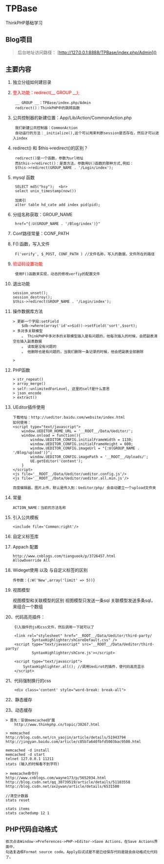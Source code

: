 # TPBase
ThinkPHP基础学习

## Blog项目
> 后台地址访问路径：
	[http://127.0.0.1:8888/TPBase/index.php/Admin]()

## 主要内容
1. 独立分组如何建目录
2. <span style="color:red;">登入功能<span>：redirect(__ GROUP __);
	
		__ GROUP __：TPBase/index.php/Admin
		redirect()：ThinkPHP中的跳转函数

3. 公共控制器的新建位置：App/Lib/Action/CommonAction.php
	
		我们新建公共控制器：CommonAction
		自动运行的方法：_initialize(),这个可以用来判断session是否存在，然后才可以进入index
4. redirect() 和 $this->redirect()的区别？
	
		redirect()是一个函数，参数为url地址
		而$this->redirect()：是类方法，参数用U()函数的那种方式,例如：
		$this->redirect(GROUP_NAME . '/Login/index');

5. mysql 函数
	
		SELECT md5("hsy");	<br>
		select unix_timestamp(now()) 
		
		加索引
		alter table hd_cate add index pid(pid);

6. 分组名称获取：GROUP_NAME
	
		href="{:U(GROUP_NAME . '/Blog/index')}"

7. Conf路径常量：CONF_PATH

8. F():函数，写入文件
	
		F('verify', $_POST, CONF_PATH )	//文件名称，写入的数据，文件所在的路径

9. <span style="color:red;">验证码设置功能</span>
	
		使用F()函数来实现，动态的修改verfiy的配置文件

10. 退出功能
	
		session_unset();
		session_destroy();
		$this->redirect(GROUP_NAME . '/Login/index');

11. 操作数据库方法
	
		> 更新一个字段:setField
			$db->where(array('id'=>$id))->setField('sort',$sort);     
		> 多对多关联模型
			。 ThinkPHP中多对多的关联模型插入是有问题的，他每次插入的时候，会把副表清空在插入副表数据
			。 读取是没有问题的 
			。 他删除也是有问题的，当我们删除一条记录的时候，他会把副表全部删除
			
		> 
12. PHP函数
	
		> str_repeat()
		> array_merge()
		> self::unlimitedForLevel, 这里的self是什么意思
		> json_encode
		> extract()
13. UEditor插件使用
		
		下载地址：http://ueditor.baidu.com/website/index.html
		如何使用：
		<script type="text/javascript">
			window.UEDITOR_HOME_URL = '__ROOT__/Data/Ueditor/';
			window.onload = function(){
				window.UEDITOR_CONFIG.initialFrameWidth = 1130;
				window.UEDITOR_CONFIG.initialFrameHeight = 600;
				window.UEDITOR_CONFIG.imageUrl = "{:U(GROUP_NAME . '/Blog/upload')}";  
		        window.UEDITOR_CONFIG.imagePath = '__ROOT__/Uploads/';
				UE.getEditor('content');
			}
		</script>
		<js file='__ROOT__/Data/Ueditor/ueditor.config.js'/>
		<js file='__ROOT__/Data/Ueditor/ueditor.all.min.js'/>
		
		百度编辑器，图片上传，默认是传入到：Ueditor/php/ 会自动建立一个upload文件夹
14. 常量
		
		ACTION_NAME：当前的方法名称
		
15. 引入公共模板

		<include file='Common:right'/>

16. 自定义标签库

17. Appach 配置
		
		http://www.cnblogs.com/tianguook/p/3726457.html
		AllowOverride All
18. Wideget使用 以及 与自定义标签的区别
	
		传参数：{:W('New',array('limit' => 5))}	
		
19. 视图模型
	
	视图模型和关联模型的区别
	视图模型只发送一条sql
	关联模型发送多条sql，来组合一个数组

20、代码高亮插件：
		
		引入插件的js和css文件，然后调用一下就可以了
		
		<link rel="stylesheet" href="__ROOT__/Data/Ueditor/third-party/
				SyntaxHighlighter/shCoreDefault.css" />
		<script type="text/javascript" src='__ROOT__/Data/Ueditor/third-party/
				SyntaxHighlighter/shCore.js'></script>
		
		<script type="text/javascript">
			SyntaxHighlighter.all(); //调用Uedirot的插件，使代码高亮显示
		</script>

21、代码强制换行的css
	
		<div class='content' style="word-break: break-all">

22、静态缓存

23、动态缓存
	
	> 首先：安装memcached扩展
		http://www.thinkphp.cn/topic/30267.html
		
	> memcached
	http://blog.csdn.net/cn_yaojin/article/details/51943794
	http://jingyan.baidu.com/article/c85b7a640fbfd5003bac9500.html

	memcached -d install
	memcached -d start
	telnet 127.0.0.1 11211 
	stats (输入的时候看不到字符)

	> memcache命令行
	http://www.cnblogs.com/wayne173/p/5652034.html
	http://blog.csdn.net/qq_30739519/article/details/51103558
	http://blog.csdn.net/axzywan/article/details/6531580
	
	//清空计数器
	stats reset

	stats items
	stats cachedump 12 1
	


## PHP代码自动格式

	依次点击Window->Preferences->PHP->Editor->Save Actions，在Save Actions界面中， 
	勾选复选框Format source code。Apply后试试是不是已经保存代码是就会自动格式化代码了。

